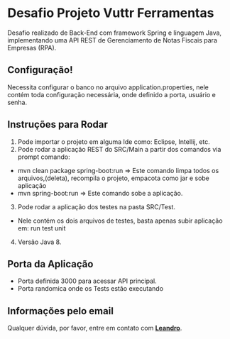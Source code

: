 # Desafio Projeto Vuttr Ferramentas

Desafio realizado de Back-End com framework Spring e linguagem Java, implementando uma API REST de Gerenciamento de Notas Fiscais para Empresas (RPA).

## **Configuração!**
Necessita configurar o banco no arquivo application.properties, nele contém toda configuração necessária, onde definido a porta, usuário e senha.


## **Instruções para Rodar**
1. Pode importar o projeto em alguma Ide como: Eclipse, Intellij, etc.
2. Pode rodar a aplicação REST do SRC/Main a partir dos comandos via prompt comando:
- mvn clean package spring-boot:run => Este comando limpa todos os arquivos,(deleta), recompila o projeto, empacota como jar e sobe aplicação
- mvn spring-boot:run => Este comando sobe a aplicação.
3. Pode rodar a aplicação dos testes na pasta SRC/Test.
-  Nele contém os dois arquivos de testes, basta apenas subir aplicação em: run test unit 
4. Versão Java 8.

## **Porta da Aplicação**
- Porta definida 3000 para acessar API principal.
- Porta randomica onde os Tests estão executando

## **Informações pelo email**
Qualquer dúvida, por favor, entre em contato com **[Leandro](mailto:leandro.cabeda@hotmail.com)**.
